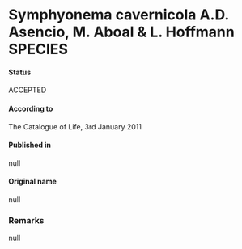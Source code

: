 # Symphyonema cavernicola A.D. Asencio, M. Aboal & L. Hoffmann SPECIES

#### Status
ACCEPTED

#### According to
The Catalogue of Life, 3rd January 2011

#### Published in
null

#### Original name
null

### Remarks
null
